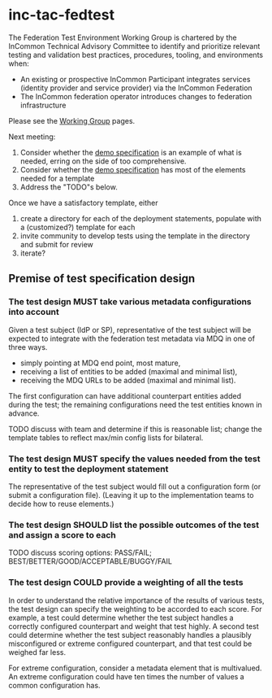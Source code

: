 # inc-tac-fedtest

The Federation Test Environment Working Group is chartered by the InCommon Technical Advisory Committee to identify and prioritize relevant testing and validation best practices, procedures, tooling, and environments when:

* An existing or prospective InCommon Participant integrates services (identity provider and service provider) via the InCommon Federation 
* The InCommon federation operator introduces changes to federation infrastructure

Please see the [Working Group](https://spaces.at.internet2.edu/display/fedtestwg) pages.


Next meeting:

1. Consider whether the [demo specification](demo-specifications/SDP-EX01/test-outline.md) is an example of what is needed, erring on the side of too comprehensive.
2. Consider whether the [demo specification](demo-specifications/SDP-EX01/test-outline.md) has most of the elements needed for a template
3. Address the "TODO"s below.

Once we have a satisfactory template, either

1. create a directory for each of the deployment statements, populate with a (customized?) template for each
2. invite community to develop tests using the template in the directory and submit for review
3. iterate?


## Premise of test specification design

### The test design MUST take various metadata configurations into account

Given a test subject (IdP or SP), representative of the test subject will be expected to integrate with the federation test metadata via MDQ in one of three ways.

* simply pointing at MDQ end point, most mature,
* receiving a list of entities to be added (maximal and minimal list),
* receiving the MDQ URLs to be added (maximal and minimal list).

The first configuration can have additional counterpart entities added during the test; the remaining configurations need the test entities known in advance.

TODO discuss with team and determine if this is reasonable list; change the template tables to reflect max/min config lists for bilateral.

### The test design MUST specify the values needed from the test entity to test the deployment statement

The representative of the test subject would fill out a configuration form (or submit a configuration file).  (Leaving it up to the implementation teams to decide how to reuse elements.)

### The test design SHOULD list the possible outcomes of the test and assign a score to each

TODO discuss scoring options: PASS/FAIL; BEST/BETTER/GOOD/ACCEPTABLE/BUGGY/FAIL 

### The test design COULD provide a weighting of all the tests

In order to understand the relative importance of the results of various tests, the test design can specify the weighting to be accorded to each score. For example, a test could determine whether the test subject handles a correctly configured counterpart and weight that test highly. A second test could determine whether the test subject reasonably handles a plausibly misconfigured or extreme configured counterpart, and that test could be weighed far less.

For extreme configuration, consider a metadata element that is multivalued. An extreme configuration could have ten times the number of values a common configuration has.
